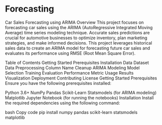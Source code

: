 # Forecasting
Car Sales Forecasting using ARIMA
Overview
This project focuses on forecasting car sales using the ARIMA (AutoRegressive Integrated Moving Average) time series modeling technique. Accurate sales predictions are crucial for automotive businesses to optimize inventory, plan marketing strategies, and make informed decisions. This project leverages historical sales data to create an ARIMA model for forecasting future car sales and evaluates its performance using RMSE (Root Mean Square Error).

Table of Contents
Getting Started
Prerequisites
Installation
Data
Dataset
Data Preprocessing
Column Name Cleanup
ARIMA Modeling
Model Selection
Training
Evaluation
Performance Metric
Usage
Results
Visualization
Deployment
Contributing
License
Getting Started
Prerequisites
Ensure you have the following prerequisites installed:

Python 3.6+
NumPy
Pandas
Scikit-Learn
Statsmodels (for ARIMA modeling)
Matplotlib
Jupyter Notebook (for running the notebooks)
Installation
Install the required dependencies using the following command:

bash
Copy code
pip install numpy pandas scikit-learn statsmodels matplotlib
